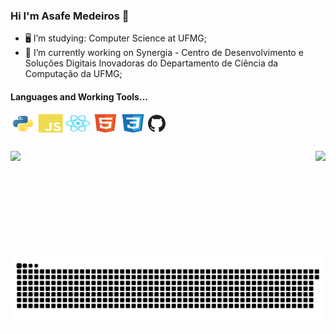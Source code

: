 ### Hi I'm Asafe Medeiros 👋

- 🖥️ I’m studying: Computer Science at UFMG;
- 🔭 I’m currently working on Synergia - Centro de Desenvolvimento e Soluções Digitais Inovadoras do Departamento de Ciência da Computação da UFMG;


#### Languages and Working Tools...


<div style="display: inline_block">
  <img align="center" height="30" width="40" src="https://raw.githubusercontent.com/devicons/devicon/master/icons/python/python-original.svg">
  <img align="center" alt="Asafe-Js" height="30" width="40" src="https://raw.githubusercontent.com/devicons/devicon/master/icons/javascript/javascript-plain.svg">
  <img align="center" alt="Asafe-React" height="30" width="40" src="https://raw.githubusercontent.com/devicons/devicon/master/icons/react/react-original.svg">
  <img align="center" alt="Asafe-HTML" height="30" width="40" src="https://raw.githubusercontent.com/devicons/devicon/master/icons/html5/html5-original.svg">
  <img align="center" alt="Asafe-CSS" height="30" width="40" src="https://raw.githubusercontent.com/devicons/devicon/master/icons/css3/css3-original.svg">
  <img align="center" alt="Asafe-Csharp" height="28" width="28" src="https://raw.githubusercontent.com/github/explore/80688e429a7d4ef2fca1e82350fe8e3517d3494d/topics/github-api/github-api.png">
</div>

## 
<div>
  <a href="https://github.com/asafeclemente">
   <img height="170em" src="https://github-readme-stats.vercel.app/api?username=asafeclemente&show_icons=true&theme=react&include_all_commits=true&count_private=true"/>
  <img align="right" height="170em" src="https://github-readme-stats.vercel.app/api/top-langs/?username=asafeclemente&layout=compact&langs_count=7&theme=react&hide=jupyter%20notebook"/>
</div>

##
 

  <!-- <div align="center">  -->
<!--   <a href="https://www.youtube.com/channel/UCcx2RRQ6pcVT6CQNWepWBvQ" target="_blank"><img src="https://img.shields.io/badge/YouTube-FF0000?style=for-the-badge&logo=youtube&logoColor=white" target="_blank"></a> -->
<!--   <a href="https://instagram.com/asafe.medeiros" target="_blank"><img src="https://img.shields.io/badge/-Instagram-%23E4405F?style=for-the-badge&logo=instagram&logoColor=white" target="_blank"></a> -->
<!--  	<a href="https://www.twitch.tv/rafaballerinii" target="_blank"><img src="https://img.shields.io/badge/Twitch-9146FF?style=for-the-badge&logo=twitch&logoColor=white" target="_blank"></a> -->
<!--  <a href="https://discord.gg/Asafe#4299" target="_blank"><img src="https://img.shields.io/badge/Discord-7289DA?style=for-the-badge&logo=discord&logoColor=white" target="_blank"></a>  -->
<!--   <a href="https://www.linkedin.com/in/asafemedeiros" target="_blank"><img src="https://img.shields.io/badge/-LinkedIn-%230077B5?style=for-the-badge&logo=linkedin&logoColor=white" target="_blank"></a>  -->
<!--  </div> -->
 

##


 ![Snake animation](https://github.com/asafeclemente/asafeclemente/blob/output/github-contribution-grid-snake.svg)
 

